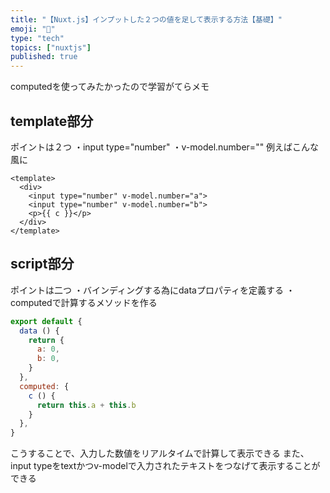 ```yaml
---
title: "【Nuxt.js】インプットした２つの値を足して表示する方法【基礎】"
emoji: "🙌"
type: "tech"
topics: ["nuxtjs"]
published: true
---
```


computedを使ってみたかったので学習がてらメモ

## template部分
ポイントは２つ
・input type="number"
・v-model.number=""
例えばこんな風に
```vue
<template>
  <div>
    <input type="number" v-model.number="a">
    <input type="number" v-model.number="b">
    <p>{{ c }}</p>
  </div>
</template>
```

## script部分
ポイントは二つ
・バインディングする為にdataプロパティを定義する
・computedで計算するメソッドを作る

```javascript
export default {
  data () {
    return {
      a: 0,
      b: 0,
    }
  },
  computed: {
    c () {
      return this.a + this.b
    }
  },
}
```



こうすることで、入力した数値をリアルタイムで計算して表示できる
また、input typeをtextかつv-modelで入力されたテキストをつなげて表示することができる